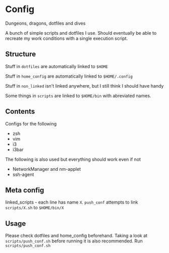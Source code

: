 # Config
Dungeons, dragons, dotfiles and dives

A bunch of simple scripts and dotfiles I use. Should eventually be able to recreate my work conditions with a single execution script.

## Structure

Stuff in `dotfiles` are automatically linked to `$HOME`

Stuff in `home_config` are automatically linked to `$HOME/.config`

Stuff in `non_linked` isn't linked anywhere, but I still think I should have handy

Some things in `scripts` are linked to `$HOME/bin` with abreviated names.

## Contents

Configs for the following 

- zsh
- vim
- i3
- i3bar

The following is also used but everything should work even if not

- NetworkManager and nm-applet
- ssh-agent

## Meta config
linked_scripts - each line has name `X`. `push_conf` attempts to link `scripts/X.sh` to `$HOME/bin/X`

## Usage
Please check dotfiles and home_config beforehand. Taking a look at `scripts/push_conf.sh` before running it is also recommended.
Run `scripts/push_conf.sh`
